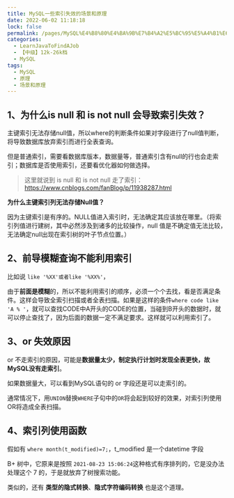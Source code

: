 ```yaml
---
title: MySQL一些索引失效的场景和原理
date: 2022-06-02 11:18:18
lock: false
permalink: /pages/MySQL%E4%B8%80%E4%BA%9B%E7%B4%A2%E5%BC%95%E5%A4%B1%E6%95%88%E7%9A%84%E5%9C%BA%E6%99%AF%E5%92%8C%E5%8E%9F%E7%90%86
categories: 
  - LearnJavaToFindAJob
  - 【中级】12k-26k档
  - MySQL
tags: 
  - MySQL
  - 原理
  - 场景和原理
---
```

## 1、为什么is null 和 is not null 会导致索引失效？

主键索引无法存储null值，所以where的判断条件如果对字段进行了null值判断，将导致数据库放弃索引而进行全表查询。

但是普通索引，需要看数据库版本，数据量等，普通索引含有null的行也会走索引；数据库是否使用索引，还要看优化器如何做选择。

> 这里就说到 is null 和 is not null 走了索引：https://www.cnblogs.com/fanBlog/p/11938287.html

**为什么主键索引列无法存储Null值？**

因为主键索引是有序的。NULL值进入索引时，无法确定其应该放在哪里。（将索引列值进行建树，其中必然涉及到诸多的比较操作，null 值是不确定值无法比较，无法确定null出现在索引树的叶子节点位置。）



## 2、前导模糊查询不能利用索引

比如说 `like '%XX'或者like '%XX%'`，

由于**前面是模糊**的，所以不能利用索引的顺序，必须一个个去找，看是否满足条件。这样会导致全索引扫描或者全表扫描。如果是这样的条件`where code like 'A % '`，就可以查找CODE中A开头的CODE的位置，当碰到B开头的数据时，就可以停止查找了，因为后面的数据一定不满足要求。这样就可以利用索引了。





## 3、or 失效原因

or 不走索引的原因，可能是**数据量太少，制定执行计划时发现全表更快，故MySQL没有走索引**。

如果数据量大，可以看到MySQL语句的 or 字段还是可以走索引的。

通常情况下，用`UNION`替换`WHERE`子句中的`OR`将会起到较好的效果，对索引列使用OR将造成全表扫描。



## 4、索引列使用函数

假如有 `where month(t_modified)=7;`，t_modified 是一个datetime 字段

B+ 树中，它原来是按照 `2021-08-23 15:06:24`这种格式有序排列的，它是没办法处理这个 7 的，于是就放弃了树搜索功能。

类似的，还有 **类型的隐式转换**、**隐式字符编码转换** 也是这个道理。

